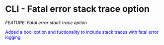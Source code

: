 # CLI - Fatal error stack trace option
_FEATURE: Fatal error stack trace option_

<span style="color:blue">Added a bool option and fuctionality to include stack traces with fatal error logging</span>
